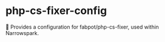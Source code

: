 # php-cs-fixer-config
:notebook: Provides a configuration for fabpot/php-cs-fixer, used within Narrowspark.
